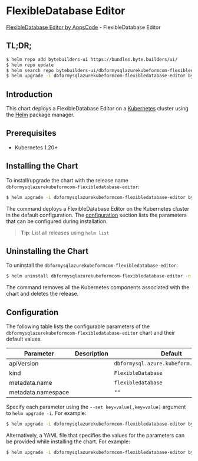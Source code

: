 # FlexibleDatabase Editor

[FlexibleDatabase Editor by AppsCode](https://byte.builders) - FlexibleDatabase Editor

## TL;DR;

```bash
$ helm repo add bytebuilders-ui https://bundles.byte.builders/ui/
$ helm repo update
$ helm search repo bytebuilders-ui/dbformysqlazurekubeformcom-flexibledatabase-editor --version=v0.4.18
$ helm upgrade -i dbformysqlazurekubeformcom-flexibledatabase-editor bytebuilders-ui/dbformysqlazurekubeformcom-flexibledatabase-editor -n default --create-namespace --version=v0.4.18
```

## Introduction

This chart deploys a FlexibleDatabase Editor on a [Kubernetes](http://kubernetes.io) cluster using the [Helm](https://helm.sh) package manager.

## Prerequisites

- Kubernetes 1.20+

## Installing the Chart

To install/upgrade the chart with the release name `dbformysqlazurekubeformcom-flexibledatabase-editor`:

```bash
$ helm upgrade -i dbformysqlazurekubeformcom-flexibledatabase-editor bytebuilders-ui/dbformysqlazurekubeformcom-flexibledatabase-editor -n default --create-namespace --version=v0.4.18
```

The command deploys a FlexibleDatabase Editor on the Kubernetes cluster in the default configuration. The [configuration](#configuration) section lists the parameters that can be configured during installation.

> **Tip**: List all releases using `helm list`

## Uninstalling the Chart

To uninstall the `dbformysqlazurekubeformcom-flexibledatabase-editor`:

```bash
$ helm uninstall dbformysqlazurekubeformcom-flexibledatabase-editor -n default
```

The command removes all the Kubernetes components associated with the chart and deletes the release.

## Configuration

The following table lists the configurable parameters of the `dbformysqlazurekubeformcom-flexibledatabase-editor` chart and their default values.

|     Parameter      | Description |                       Default                       |
|--------------------|-------------|-----------------------------------------------------|
| apiVersion         |             | <code>dbformysql.azure.kubeform.com/v1alpha1</code> |
| kind               |             | <code>FlexibleDatabase</code>                       |
| metadata.name      |             | <code>flexibledatabase</code>                       |
| metadata.namespace |             | <code>""</code>                                     |


Specify each parameter using the `--set key=value[,key=value]` argument to `helm upgrade -i`. For example:

```bash
$ helm upgrade -i dbformysqlazurekubeformcom-flexibledatabase-editor bytebuilders-ui/dbformysqlazurekubeformcom-flexibledatabase-editor -n default --create-namespace --version=v0.4.18 --set apiVersion=dbformysql.azure.kubeform.com/v1alpha1
```

Alternatively, a YAML file that specifies the values for the parameters can be provided while
installing the chart. For example:

```bash
$ helm upgrade -i dbformysqlazurekubeformcom-flexibledatabase-editor bytebuilders-ui/dbformysqlazurekubeformcom-flexibledatabase-editor -n default --create-namespace --version=v0.4.18 --values values.yaml
```
